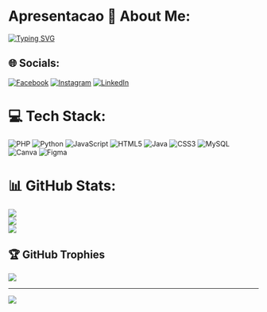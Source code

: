 # Apresentacao 💫 About Me:
<a href="https://git.io/typing-svg"><img src="https://readme-typing-svg.demolab.com?font=Bebas+Neue&size=29&pause=1000&color=511D57&background=FFFFFF&center=verdadeiro&vCenter=verdadeiro&repeat=verdadeiro&random=falso&width=435&height=52&lines=Ol%C3%A1+Seja+Bem+vindo(a)%F0%9F%91%8B%F0%9F%8F%BD;Meu+nome+%C3%A9+Elyeser+Gabrian;Engenharia+de+Computa%C3%A7%C3%A3o" alt="Typing SVG" /></a>

## 🌐 Socials:
[![Facebook](https://img.shields.io/badge/Facebook-%231877F2.svg?logo=Facebook&logoColor=white)](https://facebook.com/https://www.facebook.com/elyesergabrian.nunes) [![Instagram](https://img.shields.io/badge/Instagram-%23E4405F.svg?logo=Instagram&logoColor=white)](https://instagram.com/https://www.instagram.com/elyesergabrian.jpg/) [![LinkedIn](https://img.shields.io/badge/LinkedIn-%230077B5.svg?logo=linkedin&logoColor=white)](https://linkedin.com/in/https://www.linkedin.com/in/elyeser-gabrian-oliveira-nunes-47b6262b6/) 

# 💻 Tech Stack:
![PHP](https://img.shields.io/badge/php-%23777BB4.svg?style=for-the-badge&logo=php&logoColor=white) ![Python](https://img.shields.io/badge/python-3670A0?style=for-the-badge&logo=python&logoColor=ffdd54) ![JavaScript](https://img.shields.io/badge/javascript-%23323330.svg?style=for-the-badge&logo=javascript&logoColor=%23F7DF1E) ![HTML5](https://img.shields.io/badge/html5-%23E34F26.svg?style=for-the-badge&logo=html5&logoColor=white) ![Java](https://img.shields.io/badge/java-%23ED8B00.svg?style=for-the-badge&logo=openjdk&logoColor=white) ![CSS3](https://img.shields.io/badge/css3-%231572B6.svg?style=for-the-badge&logo=css3&logoColor=white) ![MySQL](https://img.shields.io/badge/mysql-%2300000f.svg?style=for-the-badge&logo=mysql&logoColor=white) ![Canva](https://img.shields.io/badge/Canva-%2300C4CC.svg?style=for-the-badge&logo=Canva&logoColor=white) ![Figma](https://img.shields.io/badge/figma-%23F24E1E.svg?style=for-the-badge&logo=figma&logoColor=white)
# 📊 GitHub Stats:
![](https://github-readme-stats.vercel.app/api?username=ElyeserGabrian&theme=midnight-purple&hide_border=false&include_all_commits=false&count_private=false)<br/>
![](https://github-readme-streak-stats.herokuapp.com/?user=ElyeserGabrian&theme=midnight-purple&hide_border=false)<br/>
![](https://github-readme-stats.vercel.app/api/top-langs/?username=ElyeserGabrian&theme=midnight-purple&hide_border=false&include_all_commits=false&count_private=false&layout=compact)

## 🏆 GitHub Trophies
![](https://github-profile-trophy.vercel.app/?username=ElyeserGabrian&theme=radical&no-frame=false&no-bg=true&margin-w=4)



---
[![](https://visitcount.itsvg.in/api?id=ElyeserGabrian&label=Profile%20Views&icon=3&pretty=true)](https://visitcount.itsvg.in)

<!-- Proudly created with GPRM ( https://gprm.itsvg.in ) -->
